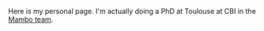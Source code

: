 Here is my personal page. I'm actually doing a PhD at Toulouse at CBI in the [Mambo team](https://cbi-toulouse.fr/eng/equipe-mambo).
